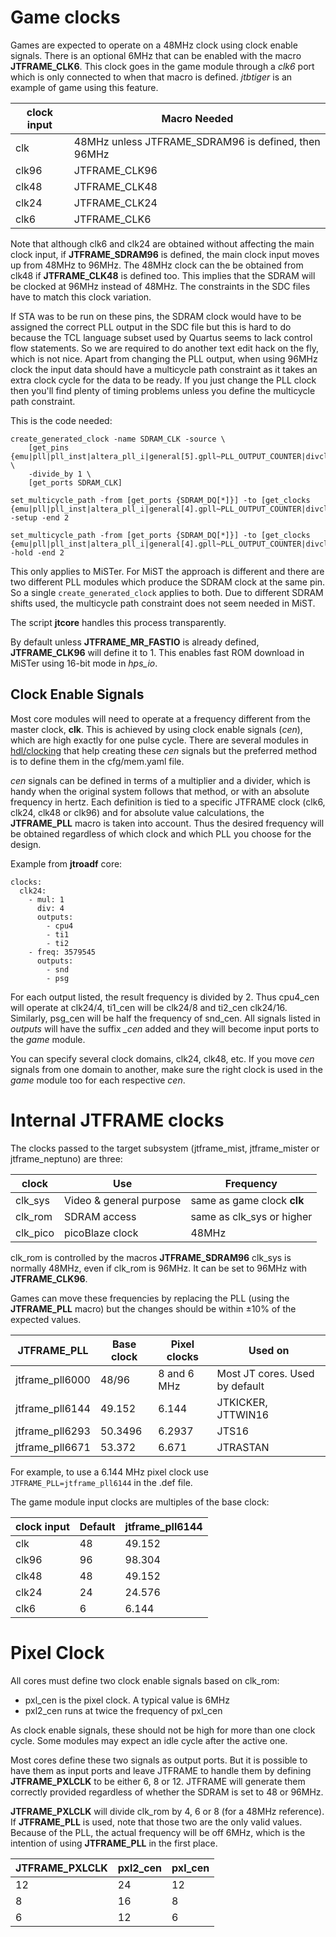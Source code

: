 # Game clocks

Games are expected to operate on a 48MHz clock using clock enable signals. There is an optional 6MHz that can be enabled with the macro **JTFRAME_CLK6**. This clock goes in the game module through a _clk6_ port which is only connected to when that macro is defined. _jtbtiger_ is an example of game using this feature.

 clock input | Macro Needed
-------------|--------------
clk          | 48MHz unless JTFRAME_SDRAM96 is defined, then 96MHz
clk96        | JTFRAME_CLK96
clk48        | JTFRAME_CLK48
clk24        | JTFRAME_CLK24
clk6         | JTFRAME_CLK6

Note that although clk6 and clk24 are obtained without affecting the main clock input, if **JTFRAME_SDRAM96** is defined, the main clock input moves up from 48MHz to 96MHz. The 48MHz clock can the be obtained from clk48 if **JTFRAME_CLK48** is defined too. This implies that the SDRAM will be clocked at 96MHz instead of 48MHz. The constraints in the SDC files have to match this clock variation.

If STA was to be run on these pins, the SDRAM clock would have to be assigned the correct PLL output in the SDC file but this is hard to do because the TCL language subset used by Quartus seems to lack control flow statements. So we are required to do another text edit hack on the fly, which is not nice. Apart from changing the PLL output, when using 96MHz clock the input data should have a multicycle path constraint as it takes an extra clock cycle for the data to be ready. If you just change the PLL clock then you'll find plenty of timing problems unless you define the multicycle path constraint.

This is the code needed:

```
create_generated_clock -name SDRAM_CLK -source \
    [get_pins {emu|pll|pll_inst|altera_pll_i|general[5].gpll~PLL_OUTPUT_COUNTER|divclk}] \
    -divide_by 1 \
    [get_ports SDRAM_CLK]

set_multicycle_path -from [get_ports {SDRAM_DQ[*]}] -to [get_clocks {emu|pll|pll_inst|altera_pll_i|general[4].gpll~PLL_OUTPUT_COUNTER|divclk}] -setup -end 2

set_multicycle_path -from [get_ports {SDRAM_DQ[*]}] -to [get_clocks {emu|pll|pll_inst|altera_pll_i|general[4].gpll~PLL_OUTPUT_COUNTER|divclk}] -hold -end 2
```

This only applies to MiSTer. For MiST the approach is different and there are two different PLL modules which produce the SDRAM clock at the same pin. So a single `create_generated_clock` applies to both. Due to different SDRAM shifts used, the multicycle path constraint does not seem needed in MiST.

The script **jtcore** handles this process transparently.

By default unless **JTFRAME_MR_FASTIO** is already defined, **JTFRAME_CLK96** will define it to 1. This enables fast ROM download in MiSTer using 16-bit mode in _hps_io_.

## Clock Enable Signals

Most core modules will need to operate at a frequency different from the master clock, **clk**. This is achieved by using clock enable signals (*cen*), which are high exactly for one pulse cycle. There are several modules in [hdl/clocking](../hdl/clocking) that help creating these *cen* signals but the preferred method is to define them in the cfg/mem.yaml file.

*cen* signals can be defined in terms of a multiplier and a divider, which is handy when the original system follows that method, or with an absolute frequency in hertz. Each definition is tied to a specific JTFRAME clock (clk6, clk24, clk48 or clk96) and for absolute value calculations, the **JTFRAME_PLL** macro is taken into account. Thus the desired frequency will be obtained regardless of which clock and which PLL you choose for the design.

Example from **jtroadf** core:

```
clocks:
  clk24:
    - mul: 1
      div: 4
      outputs:
        - cpu4
        - ti1
        - ti2
    - freq: 3579545
      outputs:
        - snd
        - psg
```

For each output listed, the result frequency is divided by 2. Thus cpu4_cen will operate at clk24/4, ti1_cen will be clk24/8 and ti2_cen clk24/16. Similarly, psg_cen will be half the frequency of snd_cen. All signals listed in _outputs_ will have the suffix *_cen* added and they will become input ports to the _game_ module.

You can specify several clock domains, clk24, clk48, etc. If you move _cen_ signals from one domain to another, make sure the right clock is used in the _game_ module too for each respective _cen_.

# Internal JTFRAME clocks

The clocks passed to the target subsystem (jtframe_mist, jtframe_mister or jtframe_neptuno) are three:

clock     |  Use                    | Frequency
----------|-------------------------|--------------------
clk_sys   | Video & general purpose | same as game clock **clk**
clk_rom   | SDRAM access            | same as clk_sys or higher
clk_pico  | picoBlaze clock         | 48MHz

clk_rom is controlled by the macros **JTFRAME_SDRAM96**
clk_sys is normally 48MHz, even if clk_rom is 96MHz. It can be set to 96MHz with **JTFRAME_CLK96**.

Games can move these frequencies by replacing the PLL (using the **JTFRAME_PLL** macro) but the changes should be within ±10% of the expected values.

JTFRAME_PLL     |    Base clock    | Pixel clocks  | Used on
----------------|------------------|---------------|-------------
jtframe_pll6000 |    48/96         | 8 and 6 MHz   | Most JT cores. Used by default
jtframe_pll6144 |    49.152        | 6.144         | JTKICKER, JTTWIN16
jtframe_pll6293 |    50.3496       | 6.2937        | JTS16
jtframe_pll6671 |    53.372        | 6.671         | JTRASTAN

For example, to use a 6.144 MHz pixel clock use `JTFRAME_PLL=jtframe_pll6144` in the .def file.

The game module input clocks are multiples of the base clock:

 clock input | Default  | jtframe_pll6144
-------------|----------|------------------
clk          |  48      |   49.152
clk96        |  96      |   98.304
clk48        |  48      |   49.152
clk24        |  24      |   24.576
clk6         |   6      |    6.144

# Pixel Clock

All cores must define two clock enable signals based on clk_rom:

- pxl_cen is the pixel clock. A typical value is 6MHz
- pxl2_cen runs at twice the frequency of pxl_cen

As clock enable signals, these should not be high for more than one clock cycle. Some modules may expect an idle cycle after the active one.

Most cores define these two signals as output ports. But it is possible to have them as input ports and leave JTFRAME to handle them by defining **JTFRAME_PXLCLK** to be either 6, 8 or 12. JTFRAME will generate them correctly provided regardless of whether the SDRAM is set to 48 or 96MHz.

**JTFRAME_PXLCLK** will divide clk_rom by 4, 6 or 8 (for a 48MHz reference). If **JTFRAME_PLL** is used, note that those two are the only valid values. Because of the PLL, the actual frequency will be off 6MHz, which is the intention of using **JTFRAME_PLL** in the first place.

| JTFRAME_PXLCLK | pxl2_cen | pxl_cen |
|:---------------|:---------|:--------|
| 12             | 24       | 12      |
| 8              | 16       | 8       |
| 6              | 12       | 6       |
